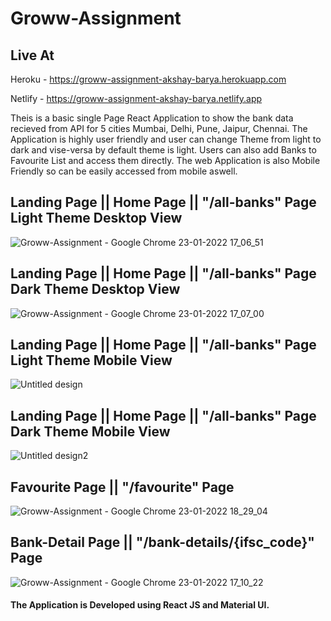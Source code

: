 # Groww-Assignment

## Live At

Heroku - https://groww-assignment-akshay-barya.herokuapp.com

Netlify - https://groww-assignment-akshay-barya.netlify.app

Theis is a basic single Page React Application to show the bank data recieved from API for 5 cities Mumbai, Delhi, Pune, Jaipur, Chennai. The Application is highly user friendly and user can change Theme from light to dark and vise-versa by default theme is light. Users can also add Banks to Favourite List and access them directly. The web Application is also Mobile Friendly so can be easily accessed from mobile aswell.

## Landing Page || Home Page || "/all-banks" Page Light Theme Desktop View

![Groww-Assignment - Google Chrome 23-01-2022 17_06_51](https://user-images.githubusercontent.com/76679278/150676941-a684c29a-df8f-4494-879e-465f223c45d7.png)

## Landing Page || Home Page || "/all-banks" Page Dark Theme Desktop View

![Groww-Assignment - Google Chrome 23-01-2022 17_07_00](https://user-images.githubusercontent.com/76679278/150677013-202e8a4e-4684-42d0-bbfc-6aa2b45ba9c2.png)

## Landing Page || Home Page || "/all-banks" Page Light Theme Mobile View

![Untitled design](https://user-images.githubusercontent.com/76679278/150680403-23a54cdd-2f22-4e41-a097-54a5e38948d0.png)

## Landing Page || Home Page || "/all-banks" Page Dark Theme Mobile View

![Untitled design2](https://user-images.githubusercontent.com/76679278/150680416-4877f81b-23b2-460e-8fdd-6cc57f1a42ba.png)

## Favourite Page || "/favourite" Page

![Groww-Assignment - Google Chrome 23-01-2022 18_29_04](https://user-images.githubusercontent.com/76679278/150679608-bf346a29-54c7-4f6f-99ae-533f4d19df0d.png)

## Bank-Detail Page || "/bank-details/{ifsc_code}" Page

![Groww-Assignment - Google Chrome 23-01-2022 17_10_22](https://user-images.githubusercontent.com/76679278/150677140-5dca46ac-2a7d-4078-a9c9-cf2ec7c98424.png)

#### The Application is Developed using React JS and Material UI.
